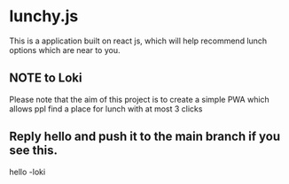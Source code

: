 # lunchy.js

This is a application built on react js, which will help recommend lunch options which are near to you.

## NOTE to Loki

Please note that the aim of this project is to create a simple PWA which allows ppl find a place for lunch with at most 3 clicks

## Reply hello and push it to the main branch if you see this.

hello -loki

